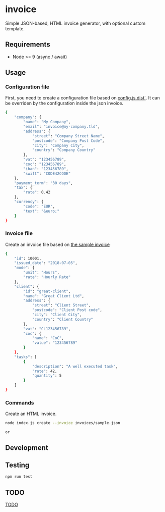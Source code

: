 # invoice

Simple JSON-based, HTML invoice generator, with optional custom template.

## Requirements

* Node >= 9 (async / await)

## Usage

### Configuration file

First, you need to create a configuration file based on [config.js.dist`][config].
It can be overriden by the configuration inside the json invoice.

```bash
{
    "company": {
        "name": "My Company",
        "email": "invoice@my-company.tld",
        "address": {
            "street": "Company Street Name",
            "postcode": "Company Post Code",
            "city": "Company City",
            "country": "Company Country"
        },
        "vat": "123456789",
        "coc": "123456789",
        "iban": "123456789",
        "swift": "CODE42CODE"
    },
    "payment_term": "30 days",
    "tax": {
        "rate": 0.42
    },
    "currency": {
        "code": "EUR",
        "text": "&euro;"
    }
}
```

### Invoice file

Create an invoice file based on [the sample invoice][invoice-sample]

```bash
{
    "id": 10001,
    "issued_date": "2018-07-05",
    "mode": {
        "unit": "Hours",
        "rate": "Hourly Rate"
    },
    "client": {
        "id": "great-client",
        "name": "Great Client Ltd",
        "address": {
            "street": "Client Street",
            "postcode": "Client Post code",
            "city": "Client City",
            "country": "Client Country"
        },
        "vat": "CL123456789",
        "coc": {
            "name": "CoC",
            "value": "123456789"
        }
    },
    "tasks": [
        {
            "description": "A well executed task",
            "rate": 42,
            "quantity": 5
        }
    ]
}
```


### Commands

Create an HTML invoice.

```bash
node index.js create --invoice invoices/sample.json

or


```

## Development

## Testing

```bash
npm run test
```

## TODO

[TODO][todo]

[config]: config.json.dist
[invoice-sample]: invoices/10001.json
[todo]: TODO.md